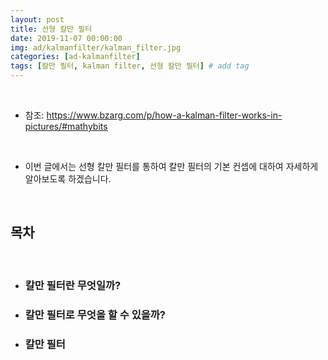 ```yaml
---
layout: post
title: 선형 칼만 필터
date: 2019-11-07 00:00:00
img: ad/kalmanfilter/kalman_filter.jpg
categories: [ad-kalmanfilter] 
tags: [칼만 필터, kalman filter, 선형 칼만 필터] # add tag
---
```


<br>

- 참조: https://www.bzarg.com/p/how-a-kalman-filter-works-in-pictures/#mathybits

<br>

- 이번 글에서는 선형 칼만 필터를 통하여 칼만 필터의 기본 컨셉에 대하여 자세하게 알아보도록 하겠습니다.

<br>

## **목차**

<br>

- ### 칼만 필터란 무엇일까?
- ### 칼만 필터로 무엇을 할 수 있을까?
- ### 칼만 필터 